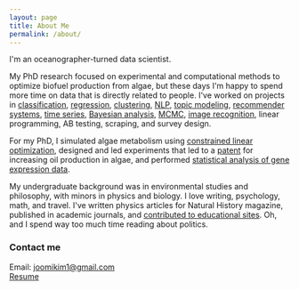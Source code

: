 ```yaml
---
layout: page
title: About Me
permalink: /about/
---
```


I'm an oceanographer-turned data scientist. 

My PhD research focused on experimental and computational methods to optimize biofuel production from algae, but these days I'm happy to spend more time on data that is directly related to people. I've worked on projects in [classification](https://joomik.github.io/waterpumps/), [regression](https://joomik.github.io/Housing/), [clustering](https://joomik.github.io/cluster/), [NLP](https://joomik.github.io/sentiment/), [topic modeling](http://partypoll.co/topics), [recommender systems](https://joomik.github.io/cluster/), [time series](https://joomik.github.io/robberies/), [Bayesian analysis](https://joomik.github.io/abtesting/), [MCMC](https://joomik.github.io/abtesting/), [image recognition](https://joomik.github.io/MNIST/), linear programming, AB testing, scraping, and survey design.

For my PhD, I simulated algae metabolism using [constrained linear optimization](http://onlinelibrary.wiley.com/doi/10.1111/tpj.13081/abstract), designed and led experiments that led to a [patent](http://patents.justia.com/patent/20140303386) for increasing oil production in algae, and performed [statistical analysis of gene expression data](https://joomik.github.io/geneExp/). 

My undergraduate background was in environmental studies and philosophy, with minors in physics and biology. I love writing, psychology, math, and travel.  I've written physics articles for Natural History magazine, published in academic journals, and [contributed to educational sites](https://ivyed.net/engaging-girls-in-stem/). Oh, and I spend way too much time reading about politics. 


### Contact me
Email: [joomikim1@gmail.com](mailto:joomikim1@gmail.com)  
[Resume](https://www.docdroid.net/RYdFMa6/joomi-kim-resume.pdf.html)  
